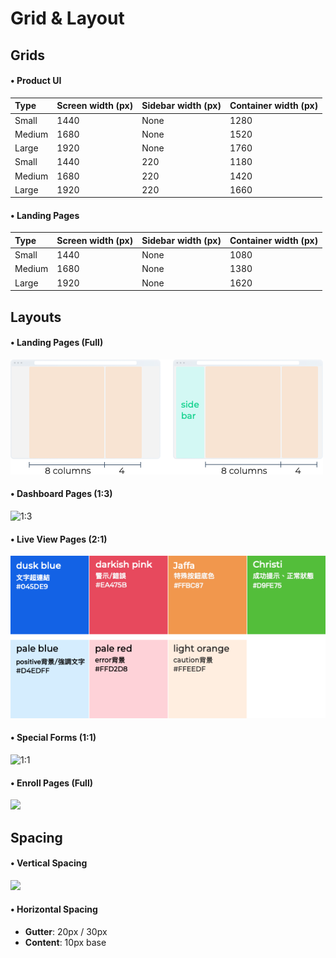 # Grid & Layout

## Grids

#### • Product UI

| Type | Screen width \(px\) | Sidebar width \(px\) | Container width \(px\) |
| :--- | :--- | :--- | :--- |
| Small | 1440 | None | 1280 |
| Medium | 1680 | None | 1520 |
| Large | 1920 | None | 1760 |
| Small | 1440 | 220 | 1180 |
| Medium | 1680 | 220 | 1420 |
| Large | 1920 | 220 | 1660 |

#### • Landing Pages

| Type | Screen width \(px\) | Sidebar width \(px\) | Container width \(px\) |
| :--- | :--- | :--- | :--- |
| Small | 1440 | None | 1080 |
| Medium | 1680 | None | 1380 |
| Large | 1920 | None | 1620 |

## Layouts

#### • Landing Pages \(Full\)

![Full](../.gitbook/assets/image%20%283%29.png)

#### • Dashboard Pages \(1:3\)

![1:3](../.gitbook/assets/image%20%2882%29.png)

#### • Live View Pages \(2:1\)

![2:1](../.gitbook/assets/image%20%2812%29.png)

#### • Special Forms \(1:1\)

![1:1](../.gitbook/assets/image%20%2840%29.png)

#### • Enroll Pages \(Full\)

![](../.gitbook/assets/image%20%2859%29.png)

## Spacing

#### • Vertical Spacing

![](../.gitbook/assets/image%20%2846%29.png)

#### • Horizontal Spacing

* **Gutter**: 20px / 30px
* **Content**: 10px base

